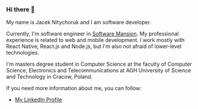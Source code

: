 ### Hi there 👋


My name is Jacek Nitychoruk and I am software developer.

Currently, I'm software engineer in [Software Mansion](https://swmansion.com/). My professional experience is related to web and mobile development. I work mostly with React Native, React.js and Node.js, but I'm also not afraid of lower-level technologies. 

<!-- Right now, I'm part of [Comm](https://comm.app/) developer team. -->

I'm masters degree student in Computer Science at the faculty of Computer Science, Electronics and Telecommunications at AGH University of Science and Technology in Cracow, Poland.

If you need more information about me, you can follow: 

<!-- - [My Personal Website](https://nitychor.uk) -->
- [My LinkedIn Profile](https://www.linkedin.com/in/jacek-nitychoruk/)


<!--
**def-au1t/def-au1t** is a ✨ _special_ ✨ repository because its `README.md` (this file) appears on your GitHub profile.


Here are some ideas to get you started:

- 🔭 I’m currently working on ...
- 🌱 I’m currently learning ...
- 👯 I’m looking to collaborate on ...
- 🤔 I’m looking for help with ...
- 💬 Ask me about ...
- 📫 How to reach me: ...
- 😄 Pronouns: ...
- ⚡ Fun fact: ...
-->
